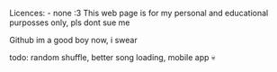 Licences: - none :3
This web page is for my personal and educational purposses only, pls dont sue me

Github im a good boy now, i swear

todo: random shuffle, better song loading, mobile app 💀
